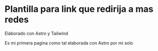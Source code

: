 # Plantilla para link que redirija a mas redes

Elaborado con Astro y Tailwind

Es mi primera pagina como tal elaborada con Astro por mi solo
